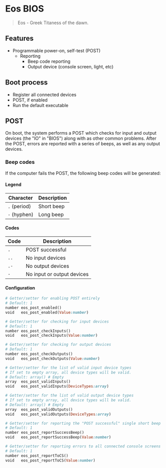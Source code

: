 # Eos BIOS
> Eos - Greek Titaness of the dawn.

## Features

* Programmable power-on, self-test (POST)
  * Reporting
    * Beep code reporting
    * Output device (console screen, light, etc)

## Boot process

* Register all connected devices
* POST, if enabled
* Run the default executable

## POST

On boot, the system performs a POST which checks for input and output devices (the "IO" in "BIOS")
along with as other common problems. After the POST, errors are reported with a series of beeps, as
well as any output devices.

### Beep codes

If the computer fails the POST, the following beep codes will be generated:

#### Legend

Character    | Description
-------------|------------
`.` (period) | Short beep
`-` (hyphen) | Long beep

#### Codes

Code | Description
-----|------------
`.`  | POST successful
`..` | No input devices
`.-` | No output devices
`-`  | No input or output devices

#### Configuration

```ruby
# Getter/setter for enabling POST entirely
# Default: 1
number eos_post_enabled()
void   eos_post_enabled(Value:number)

# Getter/setter for checking for input devices
# Default: 1
number eos_post_checkInputs()
void   eos_post_checkInputs(Value:number)

# Getter/setter for checking for output devices
# Default: 1
number eos_post_checkOutputs()
void   eos_post_checkOutputs(Value:number)

# Getter/setter for the list of valid input device types
# If set to empty array, all device types will be valid.
# Default: array() # Empty
array  eos_post_validInputs()
void   eos_post_validInputs(DeviceTypes:array)

# Getter/setter for the list of valid output device types
# If set to empty array, all device types will be valid.
# Default: array() # Empty
array  eos_post_validOutputs()
void   eos_post_validOutputs(DeviceTypes:array)

# Getter/setter for reporting the "POST successful" single short beep
# Default: 1
number eos_post_reportSuccessBeep()
void   eos_post_reportSuccessBeep(Value:number)

# Getter/setter for reporting errors to all connected console screens
# Default: 1
number eos_post_reportToCS()
void   eos_post_reportToCS(Value:number)
```
